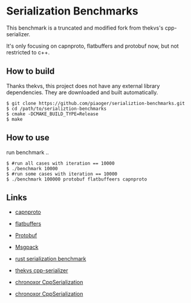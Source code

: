 # Serialization Benchmarks

This benchmark is a truncated and modified fork from thekvs's cpp-serializer.

It's only focusing on capnproto, flatbuffers and protobuf now, but not restricted to c++.


## How to build

Thanks thekvs, this project does not have any external library dependencies. They are downloaded
and built automatically.

```
$ git clone https://github.com/piaoger/serializtion-benchmarks.git
$ cd /path/to/serializtion-benchmarks
$ cmake -DCMAKE_BUILD_TYPE=Release
$ make
```

## How to use

run benchmark ..

```
$ #run all cases with iteration == 10000
$ ./benchmark 10000
$ #run some cases with iteration == 10000
$ ./benchmark 100000 protobuf flatbuffeers capnproto
```


## Links

- [capnproto](https://github.com/sandstorm-io/capnproto)

- [flatbuffers](https://github.com/google/flatbuffers)

- [Protobuf](https://code.google.com/p/protobuf/)

- [Msgpack](http://msgpack.org/)

- [rust serialization benchmark](https://github.com/erickt/rust-serialization-benchmarks)

- [thekvs cpp-serializer](https://github.com/thekvs/cpp-serializers)

- [chronoxor CppSerialization](https://github.com/chronoxor/CppSerialization)

- [chronoxor CppSerialization](https://github.com/chronoxor/CppSerialization)

